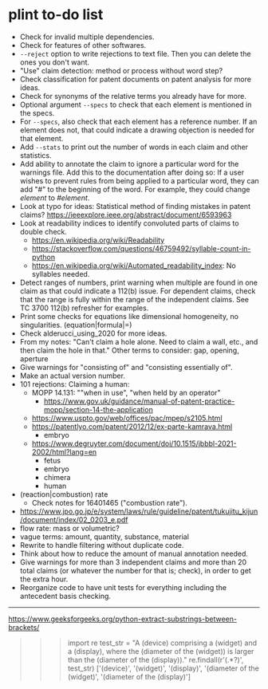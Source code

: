 # plint to-do list

- Check for invalid multiple dependencies.
- Check for features of other softwares.
- `--reject` option to write rejections to text file. Then you can delete the ones you don't want.
- "Use" claim detection: method or process without word step?
- Check classification for patent documents on patent analysis for more ideas.
- Check for synonyms of the relative terms you already have for more.
- Optional argument `--specs` to check that each element is mentioned in the specs.
- For `--specs`, also check that each element has a reference number. If an element does not, that could indicate a drawing objection is needed for that element.
- Add `--stats` to print out the number of words in each claim and other statistics.
- Add ability to annotate the claim to ignore a particular word for the warnings file. Add this to the documentation after doing so: If a user wishes to prevent rules from being applied to a particular word, they can add "#" to the beginning of the word. For example, they could change *element* to *#element*.
- Look at typo for ideas: Statistical method of finding mistakes in patent claims? <https://ieeexplore.ieee.org/abstract/document/6593963>
- Look at readability indices to identify convoluted parts of claims to double check.
    - <https://en.wikipedia.org/wiki/Readability>
    - <https://stackoverflow.com/questions/46759492/syllable-count-in-python>
    - <https://en.wikipedia.org/wiki/Automated_readability_index>: No syllables needed.
- Detect ranges of numbers, print warning when multiple are found in one claim as that could indicate a 112(b) issue. For dependent claims, check that the range is fully within the range of the independent claims. See TC 3700 112(b) refresher for examples.
- Print some checks for equations like dimensional homogeneity, no singularities. (equation|formula|=)
- Check alderucci_using_2020 for more ideas.
- From my notes: "Can't claim a hole alone. Need to claim a wall, etc., and then claim the hole in that." Other terms to consider: gap, opening, aperture
- Give warnings for "consisting of" and "consisting essentially of".
- Make an actual version number.
- 101 rejections: Claiming a human:
    - MOPP 14.131: ""when in use", "when held by an operator"
        - <https://www.gov.uk/guidance/manual-of-patent-practice-mopp/section-14-the-application>
    - <https://www.uspto.gov/web/offices/pac/mpep/s2105.html>
    - <https://patentlyo.com/patent/2012/12/ex-parte-kamrava.html>
        - embryo
    - <https://www.degruyter.com/document/doi/10.1515/jbbbl-2021-2002/html?lang=en>
        - fetus
        - embryo
        - chimera
        - human
- (reaction|combustion) rate
    - Check notes for 16401465 ("combustion rate").
- <https://www.jpo.go.jp/e/system/laws/rule/guideline/patent/tukujitu_kijun/document/index/02_0203_e.pdf>
- flow rate: mass or volumetric?
- vague terms: amount, quantity, substance, material
- Rewrite to handle filtering without duplicate code.
- Think about how to reduce the amount of manual annotation needed.
- Give warnings for more than 3 independent claims and more than 20 total claims (or whatever the number for that is; check), in order to get the extra hour.
- Reorganize code to have unit tests for everything including the antecedent basis checking.

***

https://www.geeksforgeeks.org/python-extract-substrings-between-brackets/

>>> import re
>>> test_str = "A (device) comprising a (widget) and a (display), where the (diameter of the (widget)) is larger than the (diameter of the (display))."
>>> re.findall(r'\(.*?\)', test_str)
['(device)', '(widget)', '(display)', '(diameter of the (widget)', '(diameter of the (display)']
